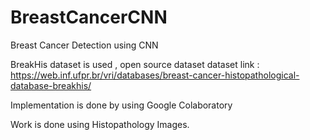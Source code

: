 # BreastCancerCNN
Breast Cancer Detection using CNN

BreakHis dataset is used , open source dataset
dataset link : https://web.inf.ufpr.br/vri/databases/breast-cancer-histopathological-database-breakhis/

Implementation is done by using Google Colaboratory 

Work is done using Histopathology Images.  
